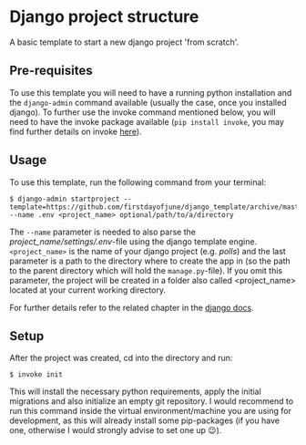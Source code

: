 # Django project structure
A basic template to start a new django project 'from scratch'. 

## Pre-requisites
To use this template you will need to have a running python installation and the `django-admin` command available (usually the case, once you installed django).
To further use the invoke command mentioned below, you will need to have the invoke package available (`pip install invoke`, you may find further details on invoke [here](http://www.pyinvoke.org)).

## Usage
To use this template, run the following command from your terminal:
```
$ django-admin startproject --template=https://github.com/firstdayofjune/django_template/archive/master.zip --name .env <project_name> optional/path/to/a/directory
```

The `--name` parameter is needed to also parse the _project_name/settings/.env_-file using the django template engine.
`<project_name>` is the name of your django project (e.g. _polls_) and the last parameter is a path to the directory where to create the app in (so the path to the parent directory which will hold the `manage.py`-file). If you omit this parameter, the project will be created in a folder also called <project_name> located at your current working directory.

For further details refer to the related chapter in the [django docs](https://docs.djangoproject.com/en/2.0/ref/django-admin/#startproject).

## Setup
After the project was created, cd into the directory and run:

```
$ invoke init
```

This will install the necessary python requirements, apply the initial migrations and also initialize an empty git repository.
I would recommend to run this command inside the virtual environment/machine you are using for development, as this will already install some pip-packages (if you have one, otherwise I would strongly advise to set one up :wink:).
